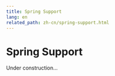 ```yaml
---
title: Spring Support
lang: en
related_path: zh-cn/spring-support.html
---
```


# Spring Support

Under construction...